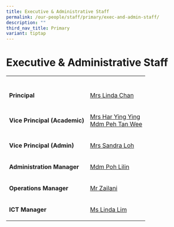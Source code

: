 ```yaml
---
title: Executive & Administrative Staff
permalink: /our-people/staff/primary/exec-and-admin-staff/
description: ""
third_nav_title: Primary
variant: tiptap
---
```

<h1><strong>Executive &amp; Administrative Staff</strong></h1>
<table style="minWidth: 50px">
<colgroup>
<col>
<col>
</colgroup>
<tbody>
<tr>
<th rowspan="1" colspan="1">
<p></p>
</th>
<th rowspan="1" colspan="1">
<p></p>
</th>
</tr>
<tr>
<td rowspan="1" colspan="1">
<p><strong>Principal</strong>
</p>
</td>
<td rowspan="1" colspan="1">
<p><a href="mailto:linda_m_m_chua@schools.gov.sg" rel="noopener noreferrer nofollow" target="_blank">Mrs Linda Chan</a>
</p>
</td>
</tr>
<tr>
<td rowspan="1" colspan="1">
<p><strong>Vice Principal (Academic)</strong>
</p>
</td>
<td rowspan="1" colspan="1">
<p><a href="mailto:lim_ying_ying@schools.gov.sg" rel="noopener noreferrer nofollow" target="_blank">Mrs Har Ying Ying</a>
<br><a href="mailto:peh_tan_wee@schools.gov.sg" rel="noopener noreferrer nofollow" target="_blank">Mdm Peh Tan Wee</a>
</p>
</td>
</tr>
<tr>
<td rowspan="1" colspan="1">
<p><strong>Vice Principal (Admin)</strong>
</p>
</td>
<td rowspan="1" colspan="1">
<p><a href="mailto:sia_yan_san@schools.gov.sg" rel="noopener noreferrer nofollow" target="_blank">Mrs Sandra Loh</a>
</p>
</td>
</tr>
<tr>
<td rowspan="1" colspan="1">
<p><strong>Administration Manager</strong>
</p>
</td>
<td rowspan="1" colspan="1">
<p><a href="mailto:poh_lilin@schools.gov.sg" rel="noopener noreferrer nofollow" target="_blank">Mdm Poh Lilin</a>
</p>
</td>
</tr>
<tr>
<td rowspan="1" colspan="1">
<p><strong>Operations Manager</strong>
</p>
</td>
<td rowspan="1" colspan="1">
<p><a href="mailto:zailani_ahmad@moe.edu.sg" rel="noopener noreferrer nofollow" target="_blank">Mr Zailani</a>
</p>
</td>
</tr>
<tr>
<td rowspan="1" colspan="1">
<p><strong>ICT Manager</strong>
</p>
</td>
<td rowspan="1" colspan="1">
<p><a href="mailto:lim_yoke_chen@moe.edu.sg" rel="noopener noreferrer nofollow" target="_blank">Ms Linda Lim</a>
</p>
</td>
</tr>
</tbody>
</table>
<p></p>